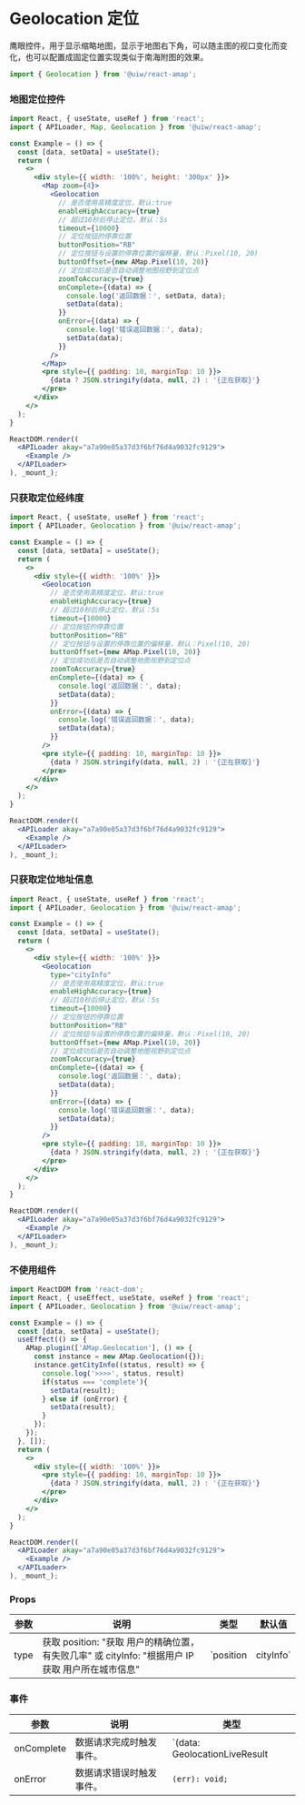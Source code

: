 Geolocation 定位
===

鹰眼控件，用于显示缩略地图，显示于地图右下角，可以随主图的视口变化而变化，也可以配置成固定位置实现类似于南海附图的效果。

```jsx
import { Geolocation } from '@uiw/react-amap';
```

### 地图定位控件

<!--DemoStart,bgWhite,codePen,codeSandbox-->
```jsx
import React, { useState, useRef } from 'react';
import { APILoader, Map, Geolocation } from '@uiw/react-amap';

const Example = () => {
  const [data, setData] = useState();
  return (
    <>
      <div style={{ width: '100%', height: '300px' }}>
        <Map zoom={4}>
          <Geolocation
            // 是否使用高精度定位，默认:true
            enableHighAccuracy={true}
            // 超过10秒后停止定位，默认：5s
            timeout={10000}
            // 定位按钮的停靠位置
            buttonPosition="RB"
            // 定位按钮与设置的停靠位置的偏移量，默认：Pixel(10, 20)
            buttonOffset={new AMap.Pixel(10, 20)}
            // 定位成功后是否自动调整地图视野到定位点
            zoomToAccuracy={true}
            onComplete={(data) => {
              console.log('返回数据：', setData, data);
              setData(data);
            }}
            onError={(data) => {
              console.log('错误返回数据：', data);
              setData(data);
            }}
          />
        </Map>
        <pre style={{ padding: 10, marginTop: 10 }}>
          {data ? JSON.stringify(data, null, 2) : '{正在获取}'}
        </pre>
      </div>
    </>
  );
}

ReactDOM.render((
  <APILoader akay="a7a90e05a37d3f6bf76d4a9032fc9129">
    <Example />
  </APILoader>
), _mount_);
```
<!--End-->

### 只获取定位经纬度

<!--DemoStart,bgWhite,codePen,codeSandbox-->
```jsx
import React, { useState, useRef } from 'react';
import { APILoader, Geolocation } from '@uiw/react-amap';

const Example = () => {
  const [data, setData] = useState();
  return (
    <>
      <div style={{ width: '100%' }}>
        <Geolocation
          // 是否使用高精度定位，默认:true
          enableHighAccuracy={true}
          // 超过10秒后停止定位，默认：5s
          timeout={10000}
          // 定位按钮的停靠位置
          buttonPosition="RB"
          // 定位按钮与设置的停靠位置的偏移量，默认：Pixel(10, 20)
          buttonOffset={new AMap.Pixel(10, 20)}
          // 定位成功后是否自动调整地图视野到定位点
          zoomToAccuracy={true}
          onComplete={(data) => {
            console.log('返回数据：', data);
            setData(data);
          }}
          onError={(data) => {
            console.log('错误返回数据：', data);
            setData(data);
          }}
        />
        <pre style={{ padding: 10, marginTop: 10 }}>
          {data ? JSON.stringify(data, null, 2) : '{正在获取}'}
        </pre>
      </div>
    </>
  );
}

ReactDOM.render((
  <APILoader akay="a7a90e05a37d3f6bf76d4a9032fc9129">
    <Example />
  </APILoader>
), _mount_);
```
<!--End-->

### 只获取定位地址信息

<!--DemoStart,bgWhite,codePen,codeSandbox-->
```jsx
import React, { useState, useRef } from 'react';
import { APILoader, Geolocation } from '@uiw/react-amap';

const Example = () => {
  const [data, setData] = useState();
  return (
    <>
      <div style={{ width: '100%' }}>
        <Geolocation
          type="cityInfo"
          // 是否使用高精度定位，默认:true
          enableHighAccuracy={true}
          // 超过10秒后停止定位，默认：5s
          timeout={10000}
          // 定位按钮的停靠位置
          buttonPosition="RB"
          // 定位按钮与设置的停靠位置的偏移量，默认：Pixel(10, 20)
          buttonOffset={new AMap.Pixel(10, 20)}
          // 定位成功后是否自动调整地图视野到定位点
          zoomToAccuracy={true}
          onComplete={(data) => {
            console.log('返回数据：', data);
            setData(data);
          }}
          onError={(data) => {
            console.log('错误返回数据：', data);
            setData(data);
          }}
        />
        <pre style={{ padding: 10, marginTop: 10 }}>
          {data ? JSON.stringify(data, null, 2) : '{正在获取}'}
        </pre>
      </div>
    </>
  );
}

ReactDOM.render((
  <APILoader akay="a7a90e05a37d3f6bf76d4a9032fc9129">
    <Example />
  </APILoader>
), _mount_);
```
<!--End-->

### 不使用组件

<!--DemoStart,bgWhite,codePen,codeSandbox-->
```jsx
import ReactDOM from 'react-dom';
import React, { useEffect, useState, useRef } from 'react';
import { APILoader, Geolocation } from '@uiw/react-amap';

const Example = () => {
  const [data, setData] = useState();
  useEffect(() => {
    AMap.plugin(['AMap.Geolocation'], () => {
      const instance = new AMap.Geolocation({});
      instance.getCityInfo((status, result) => {
        console.log('>>>>', status, result)
        if(status === 'complete'){
          setData(result);
        } else if (onError) {
          setData(result);
        }
      });
    });
  }, []);
  return (
    <>
      <div style={{ width: '100%' }}>
        <pre style={{ padding: 10, marginTop: 10 }}>
          {data ? JSON.stringify(data, null, 2) : '{正在获取}'}
        </pre>
      </div>
    </>
  );
}

ReactDOM.render((
  <APILoader akay="a7a90e05a37d3f6bf76d4a9032fc9129">
    <Example />
  </APILoader>
), _mount_);
```
<!--End-->

### Props

| 参数 | 说明 | 类型 | 默认值 |
|--------- |-------- |--------- |-------- |
| type | 获取 position: "获取 用户的精确位置，有失败几率" 或 cityInfo: "根据用户 IP 获取 用户所在城市信息" | `position|cityInfo` | `position` |

### 事件

| 参数 | 说明 | 类型 |
| ---- | ---- | ---- |
| onComplete | 数据请求完成时触发事件。 | `(data: GeolocationLiveResult | GeolocationForecastResult): void;` |
| onError | 数据请求错误时触发事件。 | `(err): void;` |